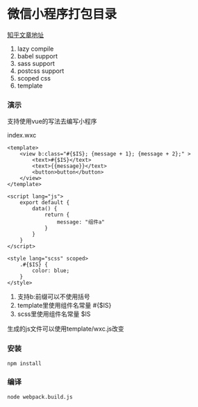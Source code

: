# 微信小程序打包目录

[知乎文章地址](https://zhuanlan.zhihu.com/p/32905413)

1. lazy compile 
2. babel support
3. sass support
4. postcss support
5. scoped css
6. template

### 演示

支持使用vue的写法去编写小程序

index.wxc

```vue
<template>
    <view b:class="#{$IS}; {message + 1}; {message + 2};" >
        <text>#{$IS}</text>
        <text>{{message}}</text>
        <button>button</button>
    </view>
</template>

<script lang="js">
    export default {
        data() {
            return {
                message: "组件a"
            }
        }
    }
</script>

<style lang="scss" scoped>
    .#{$IS} {
        color: blue;
    }
</style>
```

1. 支持b:前缀可以不使用括号
2. template里使用组件名常量 #{$IS}
3. scss里使用组件名常量 $IS

生成的js文件可以使用template/wxc.js改变


### 安装 

```
npm install
```

### 编译

```
node webpack.build.js
```

